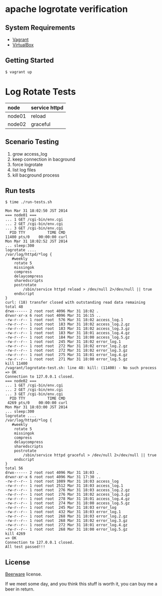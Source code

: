 apache logrotate verification
=============================

System Requirements
-------------------

+ [Vagrant](http://www.vagrantup.com/downloads.html)
+ [VirtualBox](https://www.virtualbox.org/wiki/Downloads)

Getting Started
---------------

```
$ vagrant up
```

Log Rotate Tests
================

| node   | service httpd <command> |
|:-------|:------------------------|
| node01 | reload                  |
| node02 | graceful                |

Scenario Testing
----------------

1. grow access_log
2. keep connection in bacground
3. force logrotate
4. list log files
5. kill bacground process

Run tests
---------

```
$ time ./run-tests.sh
```

```
Mon Mar 31 18:02:50 JST 2014
=== node01 ===
... 1 GET /cgi-bin/env.cgi
... 2 GET /cgi-bin/env.cgi
... 3 GET /cgi-bin/env.cgi
  PID TTY          TIME CMD
11400 pts/0    00:00:00 curl
Mon Mar 31 18:02:52 JST 2014
... sleep:300
logrotate ....
/var/log/httpd/*log {
   #weekly
    rotate 5
    missingok
    compress
    delaycompress
    sharedscripts
    postrotate
        /sbin/service httpd reload > /dev/null 2>/dev/null || true
    endscript
}
curl: (18) transfer closed with outstanding read data remaining
total 48
drwx------ 2 root root 4096 Mar 31 18:02 .
drwxr-xr-x 6 root root 4096 Mar 31 16:15 ..
-rw-r--r-- 1 root root  576 Mar 31 18:02 access_log.1
-rw-r--r-- 1 root root  183 Mar 31 18:02 access_log.2.gz
-rw-r--r-- 1 root root  183 Mar 31 18:02 access_log.3.gz
-rw-r--r-- 1 root root  183 Mar 31 18:01 access_log.4.gz
-rw-r--r-- 1 root root  184 Mar 31 18:00 access_log.5.gz
-rw-r--r-- 1 root root  245 Mar 31 18:02 error_log.1
-rw-r--r-- 1 root root  272 Mar 31 18:02 error_log.2.gz
-rw-r--r-- 1 root root  272 Mar 31 18:02 error_log.3.gz
-rw-r--r-- 1 root root  275 Mar 31 18:01 error_log.4.gz
-rw-r--r-- 1 root root  271 Mar 31 18:00 error_log.5.gz
kill 11400
/vagrant/logrotate-test.sh: line 48: kill: (11400) - No such process
=> OK
Connection to 127.0.0.1 closed.
=== node02 ===
... 1 GET /cgi-bin/env.cgi
... 2 GET /cgi-bin/env.cgi
... 3 GET /cgi-bin/env.cgi
  PID TTY          TIME CMD
 4269 pts/0    00:00:00 curl
Mon Mar 31 18:03:00 JST 2014
... sleep:300
logrotate ....
/var/log/httpd/*log {
   #weekly
    rotate 5
    missingok
    compress
    delaycompress
    sharedscripts
    postrotate
        /sbin/service httpd graceful > /dev/null 2>/dev/null || true
    endscript
}
total 56
drwx------ 2 root root 4096 Mar 31 18:03 .
drwxr-xr-x 6 root root 4096 Mar 31 17:30 ..
-rw-r--r-- 1 root root 1089 Mar 31 18:03 access_log
-rw-r--r-- 1 root root 2512 Mar 31 18:03 access_log.1
-rw-r--r-- 1 root root  276 Mar 31 18:03 access_log.2.gz
-rw-r--r-- 1 root root  276 Mar 31 18:02 access_log.3.gz
-rw-r--r-- 1 root root  278 Mar 31 18:01 access_log.4.gz
-rw-r--r-- 1 root root  274 Mar 31 18:00 access_log.5.gz
-rw-r--r-- 1 root root  245 Mar 31 18:03 error_log
-rw-r--r-- 1 root root  432 Mar 31 18:03 error_log.1
-rw-r--r-- 1 root root  268 Mar 31 18:03 error_log.2.gz
-rw-r--r-- 1 root root  268 Mar 31 18:02 error_log.3.gz
-rw-r--r-- 1 root root  272 Mar 31 18:01 error_log.4.gz
-rw-r--r-- 1 root root  268 Mar 31 18:00 error_log.5.gz
kill 4269
=> OK
Connection to 127.0.0.1 closed.
All test passed!!!
```

License
-------

[Beerware](http://en.wikipedia.org/wiki/Beerware) license.

If we meet some day, and you think this stuff is worth it, you can buy me a beer in return.
